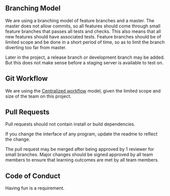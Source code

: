 ## Branching Model

We are using a branching model of feature branches and a master. The master does not allow commits, so all features should come through small feature branches that passes all tests and checks. This also means that all new features should have associated tests. Feature branches should be of limited scope and be done in a short period of time, so as to limit the branch diverting too far from master.

Later in the project, a release branch or development branch may be added. But this does not make sense before a staging server is available to test on. 

## Git Workflow

We are using the [Centralized workflow](https://git-scm.com/book/en/v2/Distributed-Git-Distributed-Workflows) model, given the limited scope and size of the team on this project.

## Pull Requests

Pull requests should not contain install or build dependencies.

If you change the interface of any program, update the readme to reflect the change.

The pull request may be merged after being approved by 1 reviewer for small branches. Major changes should be signed approved by all team members to ensure that learning outcomes are met by all team members.

## Code of Conduct

Having fun is a requirement.